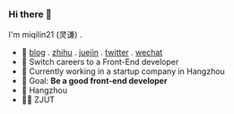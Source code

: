 ### Hi there 👋

I'm miqilin21 (灵谦) .

- 🍊 <a href="https://me.miqilin21.cn">blog</a> . <a href="https://www.zhihu.com/people/mi-qi-lin-60-52">zhihu</a> . <a href="https://juejin.cn/user/3421335917182461">juejin</a> . <a href="https://twitter.com/miqilin21">twitter</a> . <a href="https://cdn.jsdelivr.net/gh/miqilin21/static@master/img/wechat.jpg">wechat</a>
- 🍉 Switch careers to a Front-End developer
- 🍍 Currently working in a startup company in Hangzhou
- 🍎 Goal: **Be a good front-end developer**
- 📍 Hangzhou
- 👨‍🎓 ZJUT
